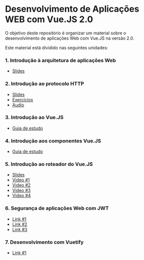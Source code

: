 # Desenvolvimento de Aplicações WEB com Vue.JS 2.0

O objetivo deste repositório é organizar um material sobre o desenvolvimento de aplicações Web com Vue.JS na versão 2.0. 

Este material está dividido nas seguintes unidades:

### 1. Introdução à arquitetura de aplicações Web

* [Slides](Topico%2001%20-%20Introducao/01%20DAW%20Arquitetura.pdf)

### 2. Introdução ao protocolo HTTP

* [Slides](Topico%2002%20-%20Protocolo%20HTTP/02%20DAW%20Protocolo%20-%20Slides.pdf)
* [Exercícios](Topico%2002%20-%20Protocolo%20HTTP/02%20DAW%20Protocolo%20-%20Exercicios.pdf)
* [Audio](https://drive.google.com/open?id=1Dt-zvePZc_e9JrQCbLlCTy2x9o2t1cFa)

### 3. Introdução ao Vue.JS

* [Guia de estudo](Topico%2003%20-%20VueJS%20Introducao/03%20DAW%20VueJS%20Introducao.pdf)

### 4. Introdução aos componentes Vue.JS

* [Guia de estudo](Topico%2004%20-%20VueJS%20Components/04%20DAW%20VueJS%20Componentes.pdf)

### 5. Introdução ao roteador do Vue.JS

* [Slides](Topico%2005%20-%20VueJS%20Router/05%20DAW%20VueJS%20Roteamento.pdf)
* [Video #1](https://drive.google.com/open?id=1LUED8k7k6mz4lKG8mza5SYqpQokv4Kjf)
* [Video #2](https://drive.google.com/open?id=1Kllxyrz_JAReve0o16QIP5d5qoVM_Rnr)
* [Video #3](https://drive.google.com/open?id=1KqrrgL0kSdhOz2Yc2T7pNSskJxlWo9h3)
* [Video #4](https://drive.google.com/open?id=1Kreuf_05q78B4JiM_4FMm2Pl7a9K320H)

### 6. Segurança de aplicações Web com JWT

* [Link #1](https://www.codemag.com/Article/2105051/Implementing-JWT-Authentication-in-ASP.NET-Core-5)
* [Link #2](https://medium.com/@wellingtonjhn/autentica%C3%A7%C3%A3o-em-apis-asp-net-core-com-jwt-591f3d8a9bad)
* [Link #3](https://cloud.google.com/api-gateway/docs/authenticating-users-jwt#:~:text=To%20authenticate%20a%20user%2C%20a,request%20to%20your%20backend%20API)

### 7. Desenvolvimento com Vuetify

* [Link #1](https://vuetifyjs.com/en/getting-started/installation/)
